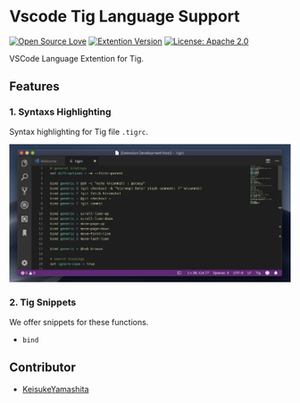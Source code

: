 # Vscode Tig Language Support

[![Open Source Love](https://badges.frapsoft.com/os/v1/open-source.svg?v=103)](https://github.com/ellerbrock/open-source-badges/)
[![Extention Version](https://img.shields.io/badge/version-0.1.5-blue.svg)](https://marketplace.visualstudio.com/items?itemName=KeisukeYamashita.vscode-tig-language-support)
[![License: Apache 2.0](https://img.shields.io/badge/License-Apache%202.0-blue.svg)](https://opensource.org/licenses/Apache-2.0)

VSCode Language Extention for Tig.

## Features
### 1. Syntaxs Highlighting

Syntax highlighting for Tig file `.tigrc`.

![Syntax highlighting](./images/syntax-highlighting.png)

### 2. Tig Snippets

We offer snippets for these functions.

- `bind`

## Contributor

- [KeisukeYamashita](https://github.com/KeisukeYamashita)
